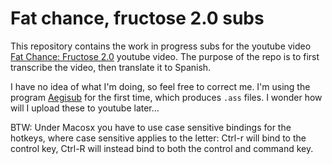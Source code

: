 Fat chance, fructose 2.0 subs
=============================

This repository contains the work in progress subs for the youtube video [Fat
Chance: Fructose 2.0](http://www.youtube.com/watch?v=ceFyF9px20Y) youtube
video. The purpose of the repo is to first transcribe the video, then translate
it to Spanish.

I have no idea of what I'm doing, so feel free to correct me. I'm using the
program [Aegisub](http://www.aegisub.org) for the first time, which produces
``.ass`` files. I wonder how will I upload these to youtube later…

BTW: Under Macosx you have to use case sensitive bindings for the hotkeys,
where case sensitive applies to the letter: Ctrl-r will bind to the control
key, Ctrl-R will instead bind to both the control and command key.
